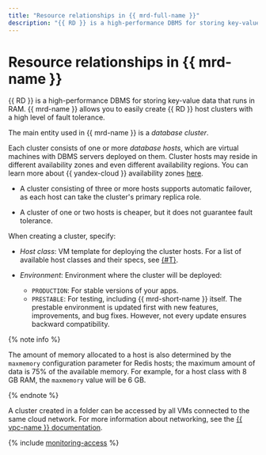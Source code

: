 ```yaml
---
title: "Resource relationships in {{ mrd-full-name }}"
description: "{{ RD }} is a high-performance DBMS for storing key-value data that runs in RAM. {{ mrd-name }} allows you to easily create {{ RD }} host clusters with a high level of fault tolerance. The main entity used in {{ mrd-name }} is a database cluster."
---
```


# Resource relationships in {{ mrd-name }}

{{ RD }} is a high-performance DBMS for storing key-value data that runs in RAM. {{ mrd-name }} allows you to easily create {{ RD }} host clusters with a high level of fault tolerance.

The main entity used in {{ mrd-name }} is a _database cluster_.

Each cluster consists of one or more _database hosts_, which are virtual machines with DBMS servers deployed on them. Cluster hosts may reside in different availability zones and even different availability regions. You can learn more about {{ yandex-cloud }} availability zones [here](../../overview/concepts/geo-scope.md).

* A cluster consisting of three or more hosts supports automatic failover, as each host can take the cluster's primary replica role.

* A cluster of one or two hosts is cheaper, but it does not guarantee fault tolerance.

When creating a cluster, specify:
* _Host class_: VM template for deploying the cluster hosts. For a list of available host classes and their specs, see [{#T}](instance-types.md).

* _Environment_: Environment where the cluster will be deployed:
   * `PRODUCTION`: For stable versions of your apps.
   * `PRESTABLE`: For testing, including {{ mrd-short-name }} itself. The prestable environment is updated first with new features, improvements, and bug fixes. However, not every update ensures backward compatibility.

{% note info %}

The amount of memory allocated to a host is also determined by the `maxmemory` configuration parameter for Redis hosts; the maximum amount of data is 75% of the available memory. For example, for a host class with 8 GB RAM, the `maxmemory` value will be 6 GB.

{% endnote %}


A cluster created in a folder can be accessed by all VMs connected to the same cloud network. For more information about networking, see the [{{ vpc-name }} documentation](../../vpc/).


{% include [monitoring-access](../../_includes/mdb/monitoring-access.md) %}
